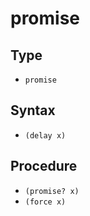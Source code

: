 # promise

## Type

+ `promise`

## Syntax

+ `(delay x)`

## Procedure

+ `(promise? x)`
+ `(force x)`